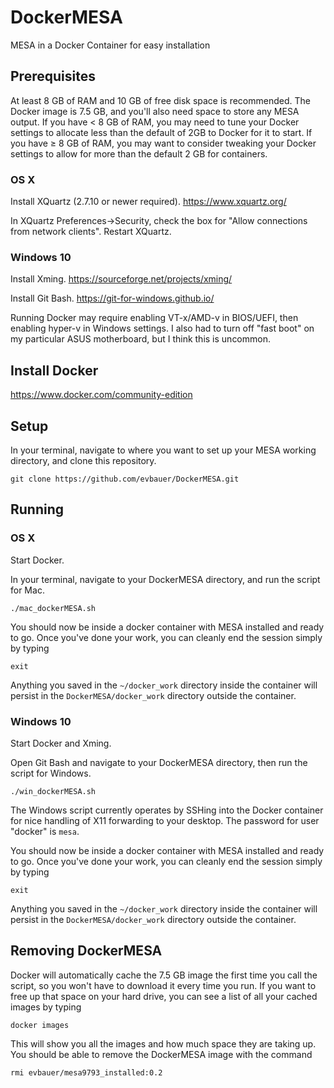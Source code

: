 # DockerMESA

MESA in a Docker Container for easy installation

## Prerequisites

At least 8 GB of RAM and 10 GB of free disk space is recommended.
The Docker image is 7.5 GB, and you'll also need space to store any MESA output.
If you have < 8 GB of RAM, you may need to tune your Docker settings to allocate less than the default of 2GB to Docker for it to start.
If you have ≥ 8 GB of RAM, you may want to consider tweaking your Docker settings to allow for more than the default 2 GB for containers.

###  OS X
Install XQuartz (2.7.10 or newer required). https://www.xquartz.org/

In XQuartz Preferences->Security, check the box for "Allow connections from network clients". Restart XQuartz.

### Windows 10
Install Xming. https://sourceforge.net/projects/xming/

Install Git Bash. https://git-for-windows.github.io/

Running Docker may require enabling VT-x/AMD-v in BIOS/UEFI, then enabling hyper-v in Windows settings.
I also had to turn off "fast boot" on my particular ASUS motherboard, but I think this is uncommon.

## Install Docker

https://www.docker.com/community-edition

## Setup

In your terminal, navigate to where you want to set up your MESA working directory, and clone this repository.

	git clone https://github.com/evbauer/DockerMESA.git


## Running

### OS X

Start Docker.

In your terminal, navigate to your DockerMESA directory, and run the script for Mac.

	./mac_dockerMESA.sh

You should now be inside a docker container with MESA installed and ready to go. Once you've done your work, you can cleanly end the session simply by typing

	exit
	
Anything you saved in the `~/docker_work` directory inside the container will persist in the `DockerMESA/docker_work` directory outside the container.


### Windows 10

Start Docker and Xming.

Open Git Bash and navigate to your DockerMESA directory, then run the script for Windows.

	./win_dockerMESA.sh

The Windows script currently operates by SSHing into the Docker container for nice handling of X11 forwarding to your desktop. The password for user "docker" is `mesa`. 

You should now be inside a docker container with MESA installed and ready to go. Once you've done your work, you can cleanly end the session simply by typing

	exit

Anything you saved in the `~/docker_work` directory inside the container will persist in the `DockerMESA/docker_work` directory outside the container.


## Removing DockerMESA

Docker will automatically cache the 7.5 GB image the first time you call the script, so you won't have to download it every time you run. If you want to free up that space on your hard drive, you can see a list of all your cached images by typing

	docker images

This will show you all the images and how much space they are taking up. You should be able to remove the DockerMESA image with the command

	rmi evbauer/mesa9793_installed:0.2



